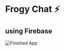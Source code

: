 # Frogy Chat ⚡️

## using Firebase

![Finished App](https://github.com/londonappbrewery/Images/blob/master/flash_chat_flutter_demo.gif)

